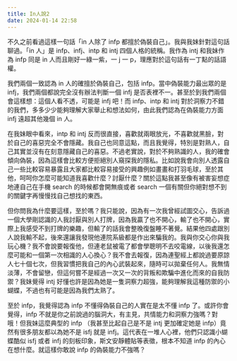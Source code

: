 ```yaml
---
title: In人說2
date: 2024-01-14 22:58
---
```

不久之前看過這樣一句話「in 人除了 infp 都擅於偽裝自己」。我與我妹針對這句話聊過。「in 人」是 infp、infj、intp 和 intj 四個人格的統稱。我作為 intj 和我妹作為 infp 同是 in 人而且剛好一綠一紫，一 j 一 p，理應對於這句話有一丁點的話語權。

我們兩個一致認為 in 人的確擅於偽裝自己，包括 infp。當中偽裝能力最出眾的是 infj，我們兩個都說完全沒有辦法判斷一個 infj 是否表裡不一。甚至於到我們兩個會這樣想：這個人看不透，可能是 infj 吧！而 infp、intp 和 intj 對於洞察力不錯的我們，多多少少能夠理解大家舉止和想法如何，由此我們認為在偽裝能力方面 infj 遠超其他幾個 in 人。

在我妹眼中看來，intp 和 intj 反而很直接，喜歡就兩眼放光，不喜歡就黑臉，對於自己的喜惡完全不會隱藏。我自己也同意這點，而且我覺得，特別是對熟人，自己其實並沒有在刻意隱藏自己的喜惡。不過老實說，對於不夠熟識的人，我的確會傾向偽裝，因為這樣會比較方便拒絕別人窺探我的隱私。比如說我會向別人透露自己一些比較容易暴露且大家都比較容易接受的興趣例如畫畫和打羽毛球，至於其他，呵呵你怎麼可能知道我喜歡什麼？討厭什麼？關於這點我甚至像有被害妄想症地連自己在手機 search 的時候都會開無痕或者 search 一個有關但你絕對想不到的關鍵字再慢慢找自己想找的東西。

但你問我為什麼要這樣，至於嗎？我只能說，因為有一次我曾經試圖交心，告訴過一個大學剛認識的人我討厭與別人打牌，因為我贏了也不開心，輸了也不開心，實際上我感受不到打牌的樂趣，但輸了的話我會整晚復盤睡不著覺。結果他四處跟別人說我輸不起，後來還讓我發現他連院系級都是作出來騙我的。我與你交心你與我玩心機？我不會說要報復他，但連老鼠被電了都會學聰明不去咬電線，以後我還怎麼可能和一個第一次相識的人心換心？我不會去報復，因為連聖經上都說過要原諒人七十個七次，但我習慣把我自己的內心武裝起來，隨時可以拋棄任何人。我無情淡薄，不會留戀，但這何嘗不是經過一次又一次的背叛和欺騙中進化而來的自我防禦？我妹覺得 intj 好懂也許是因為她是一隻洞察力超強，能夠理解我這種防禦的小蝴蝶，不過也有可能是因為我們太熟了。

至於 infp，我覺得認為 infp 不懂得偽裝自己的人實在是太不懂 infp 了。或許你會覺得，infp 不就是你之前說過的腦洞大，有主見，共情能力和洞察力強嗎？對哦！但我妹這麼典型的 infp （我甚至比起自己是不是 intj 更加確定她是 infp）竟然有很多朋友都以為她不是 isfj 就是 infj。這代表在一堆人心裡，他們只認識小蝴蝶酷似 isfj 或者 infj 的刻板印象，斯文安靜體貼等表徵，根本不知道 infp 的內心在想什麼。就這樣你敢說 infp 的偽裝能力不強嗎？